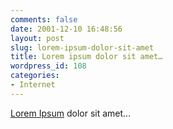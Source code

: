 ```yaml
---
comments: false
date: 2001-12-10 16:48:56
layout: post
slug: lorem-ipsum-dolor-sit-amet
title: Lorem ipsum dolor sit amet…
wordpress_id: 108
categories:
- Internet
---
```


[Lorem Ipsum](/archivos/categorias/articulos_de_minid/lorem_ipsum.php) dolor sit amet…




 
